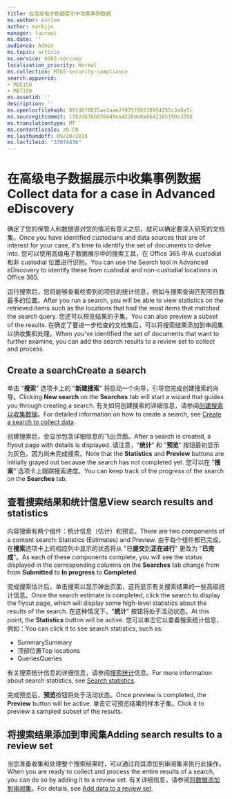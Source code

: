 ```yaml
---
title: 在高级电子数据展示中收集事例数据
ms.author: esclee
author: markjjo
manager: laurawi
ms.date: ''
audience: Admin
ms.topic: article
ms.service: O365-seccomp
localization_priority: Normal
ms.collection: M365-security-compliance
search.appverid:
- MOE150
- MET150
ms.assetid: ''
description: ''
ms.openlocfilehash: 091d6f8835ae1aae2f075f0b510954255c3a6a5c
ms.sourcegitcommit: 1162d676b036449ea4220de8a6642165190e3398
ms.translationtype: MT
ms.contentlocale: zh-CN
ms.lasthandoff: 09/20/2019
ms.locfileid: "37074436"
---
```

# <a name="collect-data-for-a-case-in-advanced-ediscovery"></a><span data-ttu-id="2b55b-102">在高级电子数据展示中收集事例数据</span><span class="sxs-lookup"><span data-stu-id="2b55b-102">Collect data for a case in Advanced eDiscovery</span></span>

<span data-ttu-id="2b55b-103">确定了您的保管人和数据源对您的情况有意义之后，就可以确定要深入研究的文档集。</span><span class="sxs-lookup"><span data-stu-id="2b55b-103">Once you have identified custodians and data sources that are of interest for your case, it's time to identify the set of documents to delve into.</span></span> <span data-ttu-id="2b55b-104">您可以使用高级电子数据展示中的搜索工具，在 Office 365 中从 custodial 和非 custodial 位置进行识别。</span><span class="sxs-lookup"><span data-stu-id="2b55b-104">You can use the Search tool in Advanced eDiscovery to identify these from custodial and non-custodial locations in Office 365.</span></span>

<span data-ttu-id="2b55b-105">运行搜索后，您将能够查看检索到的项目的统计信息，例如与搜索查询匹配项目数最多的位置。</span><span class="sxs-lookup"><span data-stu-id="2b55b-105">After you run a search, you will be able to view statistics on the retrieved items such as the locations that had the most items that matched the search query.</span></span> <span data-ttu-id="2b55b-106">您还可以预览结果的子集。</span><span class="sxs-lookup"><span data-stu-id="2b55b-106">You can also preview a subset of the results.</span></span> <span data-ttu-id="2b55b-107">在确定了要进一步检查的文档集后，可以将搜索结果添加到审阅集以供收集和处理。</span><span class="sxs-lookup"><span data-stu-id="2b55b-107">When you've identified the set of documents that want to further examine, you can add the search results to a review set to collect and process.</span></span>

## <a name="create-a-search"></a><span data-ttu-id="2b55b-108">Create a search</span><span class="sxs-lookup"><span data-stu-id="2b55b-108">Create a search</span></span>

<span data-ttu-id="2b55b-109">单击 "**搜索**" 选项卡上的 "**新建搜索**" 将启动一个向导，引导您完成创建搜索的向导。</span><span class="sxs-lookup"><span data-stu-id="2b55b-109">Clicking **New search** on the **Searches** tab will start a wizard that guides you through creating a search.</span></span> <span data-ttu-id="2b55b-110">有关如何创建搜索的详细信息，请参阅[创建搜索以收集数据](create-search-to-collect-data.md)。</span><span class="sxs-lookup"><span data-stu-id="2b55b-110">For detailed information on how to create a search, see [Create a search to collect data](create-search-to-collect-data.md).</span></span>

<span data-ttu-id="2b55b-111">创建搜索后，会显示包含详细信息的飞出页面。</span><span class="sxs-lookup"><span data-stu-id="2b55b-111">After a search is created, a flyout page with details is displayed.</span></span> <span data-ttu-id="2b55b-112">请注意，"**统计**" 和 "**预览**" 按钮最初显示为灰色，因为尚未完成搜索。</span><span class="sxs-lookup"><span data-stu-id="2b55b-112">Note that the **Statistics** and **Preview** buttons are initially grayed out because the search has not completed yet.</span></span> <span data-ttu-id="2b55b-113">您可以在 "**搜索**" 选项卡上跟踪搜索进度。</span><span class="sxs-lookup"><span data-stu-id="2b55b-113">You can keep track of the progress of the search on the **Searches** tab.</span></span>

## <a name="view-search-results-and-statistics"></a><span data-ttu-id="2b55b-114">查看搜索结果和统计信息</span><span class="sxs-lookup"><span data-stu-id="2b55b-114">View search results and statistics</span></span>

<span data-ttu-id="2b55b-115">内容搜索有两个组件：统计信息（估计）和预览。</span><span class="sxs-lookup"><span data-stu-id="2b55b-115">There are two components of a content search: Statistics (Estimates) and Preview.</span></span> <span data-ttu-id="2b55b-116">由于每个组件都已完成，在**搜索**选项卡上的相应列中显示的状态将从 "已**提交**到**正在进行**" 更改为 "**已完成**"。</span><span class="sxs-lookup"><span data-stu-id="2b55b-116">As each of these components complete, you will see the status displayed in the corresponding columns on the **Searches** tab change from from **Submitted** to **In progress** to **Completed**.</span></span>

<span data-ttu-id="2b55b-117">完成搜索估计后，单击搜索以显示弹出页面，这将显示有关搜索结果的一些高级统计信息。</span><span class="sxs-lookup"><span data-stu-id="2b55b-117">Once the search estimate is completed, click the search to display the flyout page, which will display some high-level statistics about the results of the search.</span></span> <span data-ttu-id="2b55b-118">在这种情况下，"**统计**" 按钮将处于活动状态。</span><span class="sxs-lookup"><span data-stu-id="2b55b-118">At this point, the **Statistics** button will be active.</span></span> <span data-ttu-id="2b55b-119">您可以单击它以查看搜索统计信息，例如：</span><span class="sxs-lookup"><span data-stu-id="2b55b-119">You can click it to see search statistics, such as:</span></span>

- <span data-ttu-id="2b55b-120">Summary</span><span class="sxs-lookup"><span data-stu-id="2b55b-120">Summary</span></span>
- <span data-ttu-id="2b55b-121">顶部位置</span><span class="sxs-lookup"><span data-stu-id="2b55b-121">Top locations</span></span>
- <span data-ttu-id="2b55b-122">Queries</span><span class="sxs-lookup"><span data-stu-id="2b55b-122">Queries</span></span>

<span data-ttu-id="2b55b-123">有关搜索统计信息的详细信息，请参阅[搜索统计](search-statistics.md)信息。</span><span class="sxs-lookup"><span data-stu-id="2b55b-123">For more information about search statistics, see [Search statistics](search-statistics.md).</span></span>

<span data-ttu-id="2b55b-124">完成预览后，**预览**按钮将处于活动状态。</span><span class="sxs-lookup"><span data-stu-id="2b55b-124">Once preview is completed, the **Preview** button will be active.</span></span> <span data-ttu-id="2b55b-125">单击它可预览结果的样本子集。</span><span class="sxs-lookup"><span data-stu-id="2b55b-125">Click it to preview a sampled subset of the results.</span></span>

## <a name="adding-search-results-to-a-review-set"></a><span data-ttu-id="2b55b-126">将搜索结果添加到审阅集</span><span class="sxs-lookup"><span data-stu-id="2b55b-126">Adding search results to a review set</span></span>

<span data-ttu-id="2b55b-127">当您准备收集和处理整个搜索结果时，可以通过将其添加到审阅集来执行此操作。</span><span class="sxs-lookup"><span data-stu-id="2b55b-127">When you are ready to collect and process the entire results of a search, you can do so by adding it to a review set.</span></span> <span data-ttu-id="2b55b-128">有关详细信息，请参阅[将数据添加到审阅集](add-data-to-review-set.md)。</span><span class="sxs-lookup"><span data-stu-id="2b55b-128">For details, see [Add data to a review set](add-data-to-review-set.md).</span></span> 